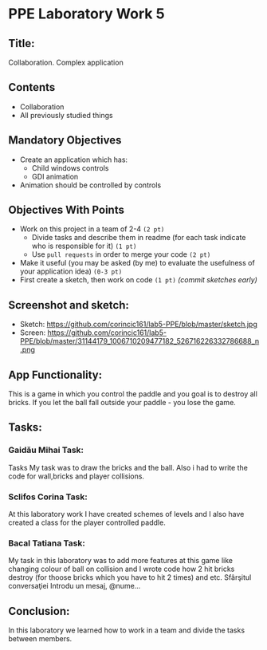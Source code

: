 <h1> PPE Laboratory Work 5 </h1>
<h2>Title:</h2>
Collaboration. Complex application

## Contents
* Collaboration
* All previously studied things

## Mandatory Objectives
* Create an application which has:
  * Child windows controls
  * GDI animation
* Animation should be controlled by controls

## Objectives With Points
* Work on this project in a team of 2-4 `(2 pt)`
  * Divide tasks and describe them in readme (for each task indicate who is responsible for it) `(1 pt)`
  * Use `pull requests` in order to merge your code `(2 pt)`
* Make it useful (you may be asked (by me) to evaluate the usefulness of your application idea) `(0-3 pt)`
* First create a sketch, then work on code `(1 pt)` _(commit sketches early)_

## Screenshot and sketch:
* Sketch: https://github.com/corincic161/lab5-PPE/blob/master/sketch.jpg
* Screen: https://github.com/corincic161/lab5-PPE/blob/master/31144179_1006710209477182_526716226332786688_n.png

## App Functionality:
This is a game in which you control the paddle and you goal is to destroy all bricks. If you let the ball fall outside your paddle - you lose the game.

## Tasks:
### Gaidău Mihai Task:
Tasks My task was to draw the bricks and the ball. Also i had to write the code for wall,bricks and player collisions.

### Sclifos Corina Task: 
At this laboratory work I have created schemes of levels and I also have created a class for the player controlled paddle.

### Bacal Tatiana Task: 
My task in this laboratory was to add more features at this game like changing colour of ball on collision and I wrote code how 2 hit bricks destroy (for thoose bricks which you have to hit 2 times) and etc.
Sfârşitul conversaţiei
Introdu un mesaj, @nume...


## Conclusion: 
In this laboratory we learned how to work in a team and divide the tasks between members. 
